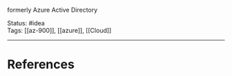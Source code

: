 formerly Azure Active Directory

Status: #idea  
Tags: [[az-900]], [[azure]], [[Cloud]]  

---
# References